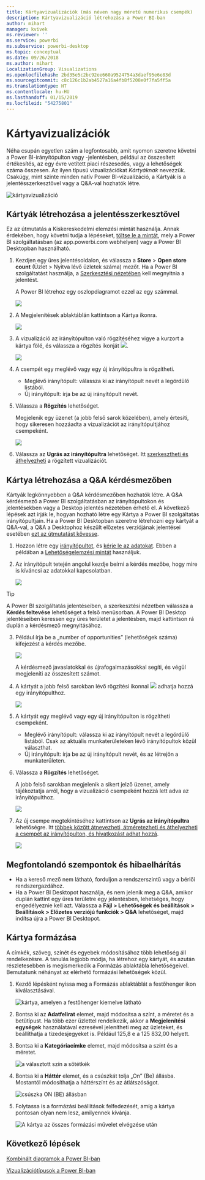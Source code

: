 ```yaml
---
title: Kártyavizualizációk (más néven nagy méretű numerikus csempék)
description: Kártyavizualizáció létrehozása a Power BI-ban
author: mihart
manager: kvivek
ms.reviewer: ''
ms.service: powerbi
ms.subservice: powerbi-desktop
ms.topic: conceptual
ms.date: 09/26/2018
ms.author: mihart
LocalizationGroup: Visualizations
ms.openlocfilehash: 2bd35e5c2bc92ee660a9524754a3daef95e6e83d
ms.sourcegitcommit: c8c126c1b2ab4527a16a4fb8f5208e0f7fa5ff5a
ms.translationtype: HT
ms.contentlocale: hu-HU
ms.lasthandoff: 01/15/2019
ms.locfileid: "54275801"
---
```

# <a name="card-visualizations"></a>Kártyavizualizációk
Néha csupán egyetlen szám a legfontosabb, amit nyomon szeretne követni a Power BI-irányítópulton vagy -jelentésben, például az összesített értékesítés, az egy évre vetített piaci részesedés, vagy a lehetőségek száma összesen. Az ilyen típusú vizualizációkat *Kártyáknak* nevezzük. Csakúgy, mint szinte minden natív Power BI-vizualizáció, a Kártyák is a jelentésszerkesztővel vagy a Q&A-val hozhatók létre.

![kártyavizualizáció](media/power-bi-visualization-card/pbi_opptuntiescard.png)

## <a name="create-a-card-using-the-report-editor"></a>Kártyák létrehozása a jelentésszerkesztővel
Ez az útmutatás a Kiskereskedelmi elemzési mintát használja. Annak érdekében, hogy követni tudja a lépéseket, [töltse le a mintát](../sample-datasets.md), mely a Power BI szolgáltatásban (az app.powerbi.com webhelyen) vagy a Power BI Desktopban használható.   

1. Kezdjen egy üres jelentésoldalon, és válassza a **Store** \> **Open store count** (Üzlet > Nyitva lévő üzletek száma) mezőt. Ha a Power BI szolgáltatást használja, a [Szerkesztési nézetében](../service-interact-with-a-report-in-editing-view.md) kell megnyitnia a jelentést.

    A Power BI létrehoz egy oszlopdiagramot ezzel az egy számmal.

   ![](media/power-bi-visualization-card/pbi_rptnumbertilechart.png)
2. A Megjelenítések ablaktáblán kattintson a Kártya ikonra.

   ![](media/power-bi-visualization-card/power-bi-templates.png)
6. A vizualizáció az irányítópulton való rögzítéséhez vigye a kurzort a kártya fölé, és válassza a rögzítés ikonját ![](media/power-bi-visualization-card/pbi_pintile.png).

   ![](media/power-bi-visualization-card/power-bi-pin-icon.png)
7. A csempét egy meglévő vagy egy új irányítópultra is rögzítheti.

   * Meglévő irányítópult: válassza ki az irányítópult nevét a legördülő listából.
   * Új irányítópult: írja be az új irányítópult nevét.
8. Válassza a **Rögzítés** lehetőséget.

   Megjelenik egy üzenet (a jobb felső sarok közelében), amely értesíti, hogy sikeresen hozzáadta a vizualizációt az irányítópultjához csempeként.

   ![](media/power-bi-visualization-card/power-bi-success2.png)
9. Válassza az **Ugrás az irányítópultra** lehetőséget. Itt [szerkesztheti és áthelyezheti](../service-dashboard-edit-tile.md) a rögzített vizualizációt.


## <a name="create-a-card-from-the-qa-question-box"></a>Kártya létrehozása a Q&A kérdésmezőben
Kártyák legkönnyebben a Q&A kérdésmezőben hozhatók létre. A Q&A kérdésmező a Power BI szolgáltatásban az irányítópultokon és jelentésekben vagy a Desktop jelentés nézetében érhető el. A következő lépések azt írják le, hogyan hozható létre egy Kártya a Power BI szolgáltatás irányítópultjain. Ha a Power BI Desktopban szeretne létrehozni egy kártyát a Q&A-val, a Q&A a Desktophoz készült előzetes verziójának jelentései esetében [ezt az útmutatást kövesse](https://powerbi.microsoft.com/en-us/blog/power-bi-desktop-december-feature-summary/#QandA).

1. Hozzon létre egy [irányítópultot](../service-dashboards.md), és [kérje le az adatokat](../service-get-data.md). Ebben a példában a [Lehetőségelemzési mintát](../sample-opportunity-analysis.md) használjuk.

1. Az irányítópult tetején angolul kezdje beírni a kérdés mezőbe, hogy mire is kíváncsi az adatokkal kapcsolatban. 

   ![](media/power-bi-visualization-card/power-bi-q-and-a-box.png)

> [!TIP]
> A Power BI szolgáltatás jelentéseiben, a szerkesztési nézetben válassza a **Kérdés feltevése** lehetőséget a felső menüsorban. A Power BI Desktop jelentéseiben keressen egy üres területet a jelentésben, majd kattintson rá duplán a kérdésmező megnyitásához.

3. Például írja be a „number of opportunities” (lehetőségek száma) kifejezést a kérdés mezőbe.

   ![](media/power-bi-visualization-card/power-bi-q-and-a.png)

   A kérdésmező javaslatokkal és újrafogalmazásokkal segíti, és végül megjeleníti az összesített számot.  
4. A kártyát a jobb felső sarokban lévő rögzítési ikonnal ![](media/power-bi-visualization-card/pbi_pintile.png) adhatja hozzá egy irányítópulthoz.

   ![](media/power-bi-visualization-card/power-bi-pin.png)
5. A kártyát egy meglévő vagy egy új irányítópulton is rögzítheti csempeként.

   * Meglévő irányítópult: válassza ki az irányítópult nevét a legördülő listából. Csak az aktuális munkaterületeken lévő irányítópultok közül választhat.
   * Új irányítópult: írja be az új irányítópult nevét, és az létrejön a munkaterületen.
6. Válassza a **Rögzítés** lehetőséget.

   A jobb felső sarokban megjelenik a sikert jelző üzenet, amely tájékoztatja arról, hogy a vizualizáció csempeként hozzá lett adva az irányítópulthoz.  

   ![](media/power-bi-visualization-card/power-bi-success2.png)
7. Az új csempe megtekintéséhez kattintson az **Ugrás az irányítópultra** lehetőségre. Itt [többek között átnevezheti, átméretezheti és áthelyezheti a csempét az irányítópulton, és hivatkozást adhat hozzá](../service-dashboard-edit-tile.md).

   ![](media/power-bi-visualization-card/power-bi-pinned.png)

## <a name="considerations-and-troubleshooting"></a>Megfontolandó szempontok és hibaelhárítás
- Ha a kereső mező nem látható, forduljon a rendszerszintű vagy a bérlői rendszergazdához.    
- Ha a Power BI Desktopot használja, és nem jelenik meg a Q&A, amikor duplán kattint egy üres területre egy jelentésben, lehetséges, hogy engedélyeznie kell azt.  Válassza a **Fájl > Lehetőségek és beállítások > Beállítások > Előzetes verziójú funkciók > Q&A** lehetőséget, majd indítsa újra a Power BI Desktopot.

## <a name="format-a-card"></a>Kártya formázása
A címkék, szöveg, színét és egyebek módosításához több lehetőség áll rendelkezésre. A tanulás legjobb módja, ha létrehoz egy kártyát, és azután részletesebben is megismerkedik a Formázás ablaktábla lehetőségeivel. Bemutatunk néhányat az elérhető formázási lehetőségek közül. 

1. Kezdő lépésként nyissa meg a Formázás ablaktáblát a festőhenger ikon kiválasztásával. 

    ![kártya, amelyen a festőhenger kiemelve látható](media/power-bi-visualization-card/power-bi-format-card.png)
2. Bontsa ki az **Adatfelirat** elemet, majd módosítsa a színt, a méretet és a betűtípust. Ha több ezer üzlettel rendelkezik, akkor a **Megjelenítési egységek** használatával ezresével jelenítheti meg az üzleteket, és beállíthatja a tizedesjegyeket is. Például 125,8 e a 125 832,00 helyett.

3.  Bontsa ki a **Kategóriacímke** elemet, majd módosítsa a színt és a méretet.

    ![a választott szín a sötétkék](media/power-bi-visualization-card/power-bi-card-format.png)

4. Bontsa ki a **Háttér** elemet, és a csúszkát tolja „On” (Be) állásba.  Mostantól módosíthatja a háttérszínt és az átlátszóságot.

    ![csúszka ON (BE) állásban](media/power-bi-visualization-card/power-bi-format-color.png)

5. Folytassa is a formázási beállítások felfedezését, amíg a kártya pontosan olyan nem lesz, amilyennek kívánja. 

    ![A kártya az összes formázási művelet elvégzése után](media/power-bi-visualization-card/power-bi-formatted.png)

## <a name="next-steps"></a>Következő lépések
[Kombinált diagramok a Power BI-ban](power-bi-visualization-combo-chart.md)

[Vizualizációtípusok a Power BI-ban](power-bi-visualization-types-for-reports-and-q-and-a.md)
